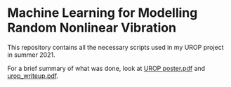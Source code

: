 # Machine Learning for Modelling Random Nonlinear Vibration
This repository contains all the necessary scripts used in my UROP project in summer 2021. 

For a brief summary of what was done, look at [UROP poster.pdf](https://github.com/kyubin-l/urop/files/7315961/UROP.poster.pdf)
 and  [urop_writeup.pdf](https://github.com/kyubin-l/urop/files/7315962/urop_writeup.pdf). 







